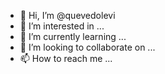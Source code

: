 - 👋 Hi, I’m @quevedolevi
- 👀 I’m interested in ...
- 🌱 I’m currently learning ...
- 💞️ I’m looking to collaborate on ...
- 📫 How to reach me ...

<!---
quevedolevi/quevedolevi is a ✨ special ✨ repository because its `README.md` (this file) appears on your GitHub profile.
You can click the Preview link to take a look at your changes.
--->
